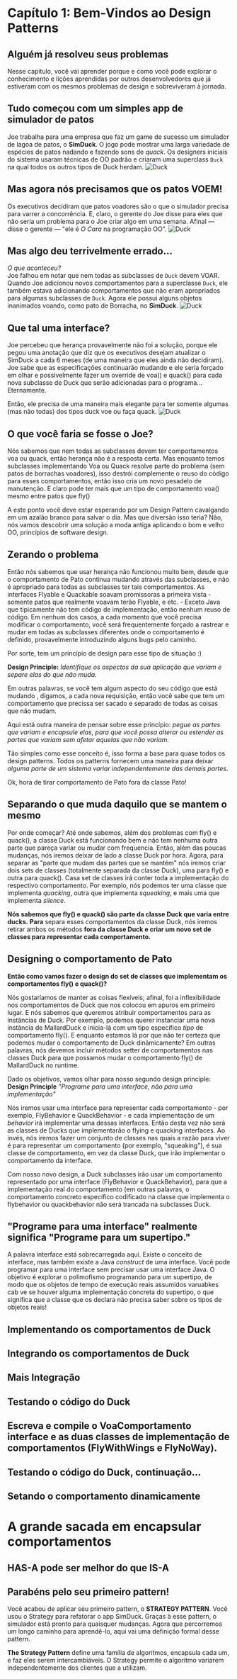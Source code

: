 # Capítulo 1: Bem-Vindos ao Design Patterns

## Alguém já resolveu seus problemas

Nesse capítulo, você vai aprender porque e como você pode explorar o conhecimento e lições aprendidas por outros desenvolvedores que já estiveram com os mesmos problemas de design e sobreviveram à jornada.

## Tudo começou com um simples app de simulador de patos

Joe trabalha para uma empresa que faz um game de sucesso um simulador de lagoa de patos, o **SimDuck**. O jogo pode mostrar uma larga variedade de espécies de patos nadando e fazendo sons de *quack*. Os designers iniciais do sistema usaram técnicas de OO padrão e criaram uma superclass `Duck` na qual todos os outros tipos de Duck herdam.
![Duck](Duck.png "SimDuck-UML")

## Mas agora nós precisamos que os patos VOEM!
Os executivos decidiram que patos voadores são o que o simulador precisa para varrer a concorrência. E, claro, o gerente do Joe disse para eles que não seria um problema para o Joe criar algo em uma semana. Afinal — disse o gerente — "ele é *O Cara* na programação OO".
![Duck](Duck-Fly.png "SimDuck-UML")

## Mas algo deu terrivelmente errado...
*O que aconteceu?*  
Joe falhou em notar que nem todas as subclasses de `Duck` devem VOAR. Quando Joe adicionou novos comportamentos para a superclasse `Duck`, ele também estava adicionando comportamentos que não eram apropriados para algumas subclasses de `Duck`. Agora ele possui alguns objetos inanimados voando, como pato de Borracha, no **SimDuck**.
![Duck](Duck-Something-Went-Wrong.png "SimDuck-UML")

## Que tal uma interface?
Joe percebeu que herança provavelmente não foi a solução, porque ele pegou uma anotação que diz que os executivos desejam atualizar o SimDuck a cada 6 meses (de uma maneira que eles ainda não decidiram).
Joe sabe que as especificações continuarão mudando e ele seria forçado em olhar e possivelmente fazer um override de voa() e quack() para cada nova subclasse de Duck que serão adicionadas para o programa... Eternamente.

Então, ele precisa de uma maneira mais elegante para ter somente algumas (mas não todas) dos tipos duck voe ou faça quack.
![Duck](Duck-Inrterfaces.png "SimDuck-UML")


## O que você faria se fosse o Joe?
Nós sabemos que nem todas as subclasses devem ter comportamentos voa ou quack, então herança não é a resposta certa. Mas enquanto temos subclasses implementando Voa ou Quack resolve parte do problema (sem patos de borrachas voadores), isso destrói complemente o reuso do código para esses comportamentos, então isso cria um novo pesadelo de manutenção. E claro pode ter mais que um tipo de comportamento voa() mesmo entre patos que fly()

A este ponto você deve estar esperando por um Design Pattern cavalgando em um azalão branco para salvar o dia. Mas que diversão isso teria? Não, nós vamos descobrir uma solução a moda antiga aplicando o bom e velho OO, princípios de software design.

## Zerando o problema
Então nós sabemos que usar herança não funcionou muito bem, desde que o comportamento de Pato
continua mudando através das subclasses, e não é apropriado para todas as subclasses ter tais comportamentos.
As interfaces Flyable e Quackable soavam promissoras a primeira vista - somente patos que realmente voavam terão Flyable, e etc. - Exceto 
Java que tipicamente não tem código de implementação, então nenhum reuso de código. Em nenhum dos casos, a cada momento que você precisa modificar o comportamento, você será frequentemente forçado
a rastrear e mudar em todas as subclasses diferentes onde o comportamento é definido, provavelmente introduzindo alguns bugs pelo caminho.

Por sorte, tem um princípio de design para esse tipo de situação :)

**Design Principle:**
_Identifique os aspectos da sua aplicação que variam e separe elas do que não muda._

Em outras palavras, se você tem algum aspecto do seu código que está mudando , digamos, a cada nova requisição, então você sabe que tem um comportamento que precissa ser sacado e separado de todas as coisas que não mudam.

Aqui está outra maneira de pensar sobre esse princípio: *pegue as partes que variam e encapsule elas, para que você possa alterar ou estender as partes que variam sem afetar aquelas que não variam.*

Tão simples como esse conceito é, isso forma a base para quase todos os design patterns. Todos os patterns fornecem uma maneira para deixar *alguma parte de um sistema variar independentemente das demais partes*.

Ok, hora de tirar comportamento de Pato fora da classe Pato!

## Separando o que muda daquilo que se mantem o mesmo
Por onde começar? Até onde sabemos, além dos problemas com fly() e quack(), a classe Duck está funcionando bem e não tem nenhuma outra parte que pareça variar ou mudar com frequencia. Então, além das poucas mudanças, nós  iremos deixar de lado a classe Duck por hora.
Agora, para separar as "parte que mudam das partes que se mantém" nós iremos criar dois sets de classes (totalmente separada da classe Duck), uma para fly() e outra para quack(). Casa set de classes irá conter toda a implementação do respectivo comportamento. Por exemplo, nós podemos ter uma classe que implementa _quacking_, outra que implementa _squeaking_, e mais uma que implementa _silence_.

**Nós sabemos que fly() e quack() são parte da classe Duck que varia entre ducks.**
**Para** separa esses comportamentos da classe Duck, nós iremos retirar ambos os métodos **fora da classe Duck e criar um novo set de classes para representar cada comportamento.** 

## Designing o comportamento de Pato
**Então como vamos fazer o design do set de classes que implementam os comportamentos fly() e quack()?**

Nós gostaríamos de manter as coisas flexíveis; afinal, foi a inflexibilidade nos comportamentos de Duck que nos colocou em apuros em primeiro lugar. E nós sabemos que queremos atribuir comportamentos para as instâncias de Duck. 
Por exemplo, podemos querer instanciar uma nova instância de MallardDuck e inicia-lá com um tipo específico _tipo_ de comportamento fly(). E enquanto estamos lá por que não ter certeza que podemos mudar o comportamento de Duck dinâmicamente? Em outras palavras, nós devemos incluir métodos setter de comportamentos nas classes Duck para que possamos mudar o comportamento fly() de MallardDuck no runtime.

Dado os objetivos, vamos olhar para nosso segundo design principle:
**Design Principle**
_"Programe para uma interface, não para uma implementação"_

Nós iremos usar uma interface para representar cada comportamento - por exemplo, FlyBehavior e QuackBehavior - e cada implementação de um _behavior_ irá implementar uma dessas interfaces.
Então desta vez não será as classes de Ducks que implementarão o flying e quacking interfaces. Ao invés, nós iremos fazer um conjunto de classes nas quais a razão para viver é para representar um comportamento (por exemplo, "squeaking"), é sua classe de comportamento, em vez da classe Duck, que irão implementar o comportamento da interface.

Com nosso novo design, a Duck subclasses irão usar um comportamento representado por uma interface (FlyBehavior e QuackBehavior), para que a implementação real do comportamento (em outras palavras, o comportamento concreto específico codificado na classe que implementa o flybehavior ou quackbehavior não será trancada na subclasses Duck.

## "Programe para uma interface" realmente significa "Programe para um supertipo."

A palavra interface está sobrecarregada aqui. Existe o conceito de interface, mas também existe a Java _construct_ de uma interface. Você pode programar para uma interface sem precisar usar uma interface Java. O objetivo é explorar o polimofismo programando para um supertipo, de modo que os objetos de tempo de execução reais assumidos varuabkes cab ve se houver alguma implementação concreta do supertipo, o que significa que a classe que os declara não precisa saber sobre os tipos de objetos reais!

## Implementando os comportamentos de Duck

## Integrando os comportamentos de Duck

## Mais Integração

## Testando o código do Duck

## Escreva e compile o VoaComportamento interface e as duas classes de implementação de comportamentos (FlyWithWings e FlyNoWay).

## Testando o código do Duck, continuação...

## Setando o comportamento dinamicamente

# A grande sacada em encapsular comportamentos

## HAS-A pode ser melhor do que IS-A

## Parabéns pelo seu primeiro pattern!

Você acabou de aplicar seu primeiro pattern, o **STRATEGY PATTERN**. Você usou o Strategy para refatorar o app SimDuck.
Graças à esse pattern, o simulador está pronto para quaisquer mudanças.
Agora que percorremos um longo caminho para aprendê-lo, aqui vai uma definição formal desse pattern.

**The Strategy Pattern** define uma família de algoritmos, encapsula cada um, e faz eles serem intercambiáveis. 
O Strategy permite o algoritmo variarem independentemente dos clientes que a utilizam.

